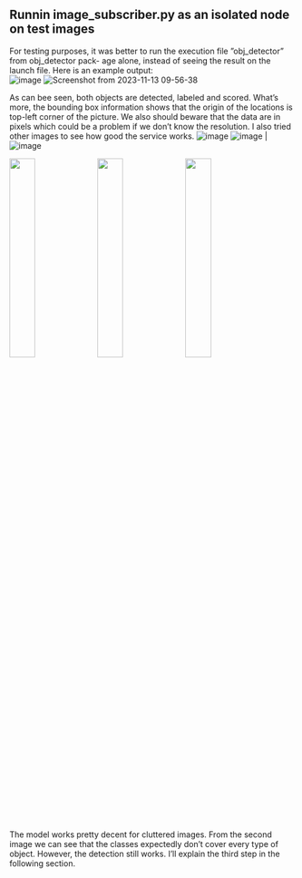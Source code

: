 ## Runnin image_subscriber.py as an isolated node on test images

For testing purposes, it was better to run the execution file ”obj_detector” from obj_detector pack-
age alone, instead of seeing the result on the launch file.
Here is an example output:<br>
![image](https://github.com/ftaheri/robot_learning/assets/44457498/b272efa4-d45c-4bf8-8a9f-5a733b766168) ![Screenshot from 2023-11-13 09-56-38](https://github.com/ftaheri/robot_learning/assets/44457498/273f495a-23c0-477a-ac12-1968dc9f40d5)

As can bee seen, both objects are detected, labeled and scored. What’s more, the bounding box
information shows that the origin of the locations is top-left corner of the picture. We also should
beware that the data are in pixels which could be a problem if we don’t know the resolution.
I also tried other images to see how good the service works.
![image](https://github.com/ftaheri/robot_learning/assets/44457498/11ee0e34-21f6-4bdd-ac75-832df2556324) ![image](https://github.com/ftaheri/robot_learning/assets/44457498/be0945d1-cd5e-4408-aa20-a39ccb297bc9) | ![image](https://github.com/ftaheri/robot_learning/assets/44457498/a782d3ea-0eb6-47f6-adef-5d1993dbb639)
<p float="left">
  <img src="https://github.com/ftaheri/robot_learning/assets/44457498/11ee0e34-21f6-4bdd-ac75-832df2556324" width="30%" />
  <img src="https://github.com/ftaheri/robot_learning/assets/44457498/be0945d1-cd5e-4408-aa20-a39ccb297bc9" width="30%" /> 
  <img src="https://github.com/ftaheri/robot_learning/assets/44457498/a782d3ea-0eb6-47f6-adef-5d1993dbb639" width="30%" />
</p>


The model works pretty decent for cluttered images. From the second image we can see that the
classes expectedly don’t cover every type of object. However, the detection still works. I’ll explain the
third step in the following section.
